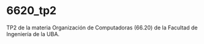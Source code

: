 # 6620_tp2
TP2 de la materia Organización de Computadoras (66.20) de la Facultad de Ingeniería de la UBA.
